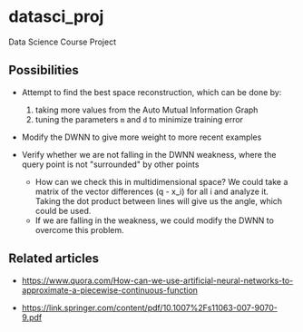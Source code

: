# datasci_proj
Data Science Course Project

## Possibilities

- Attempt to find the best space reconstruction, which can be done by:
	1. taking more values from the Auto Mutual Information Graph
	2. tuning the parameters `m` and `d` to minimize training error

- Modify the DWNN to give more weight to more recent examples

- Verify whether we are not falling in the DWNN weakness, where the query point is not "surrounded" by other points
	- How can we check this in multidimensional space? We could take a matrix of the vector differences (q - x\_i) for all i and analyze it. Taking the dot product between lines will give us the angle, which could be used.
	- If we are falling in the weakness, we could modify the DWNN to overcome this problem.


## Related articles

- https://www.quora.com/How-can-we-use-artificial-neural-networks-to-approximate-a-piecewise-continuous-function

- https://link.springer.com/content/pdf/10.1007%2Fs11063-007-9070-9.pdf
